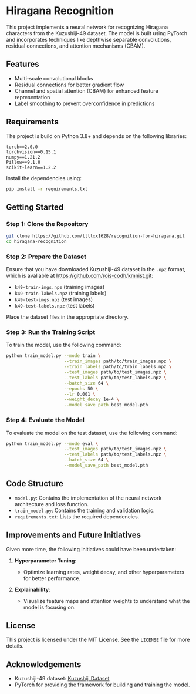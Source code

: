 # Hiragana Recognition

This project implements a neural network for recognizing Hiragana characters from the Kuzushiji-49 dataset. The model is built using PyTorch and incorporates techniques like depthwise separable convolutions, residual connections, and attention mechanisms (CBAM).

## Features
- Multi-scale convolutional blocks
- Residual connections for better gradient flow
- Channel and spatial attention (CBAM) for enhanced feature representation
- Label smoothing to prevent overconfidence in predictions

## Requirements
The project is build on Python 3.8+ and depends on the following libraries:

```plaintext
torch==2.0.0
torchvision==0.15.1
numpy==1.21.2
Pillow==9.1.0
scikit-learn==1.2.2
```

Install the dependencies using:
```bash
pip install -r requirements.txt
```

## Getting Started
### Step 1: Clone the Repository
```bash
git clone https://github.com/llllxx1628/recognition-for-hiragana.git
cd hiragana-recognition
```

### Step 2: Prepare the Dataset
Ensure that you have downloaded Kuzushiji-49 dataset in the `.npz` format, which is avaliable at https://github.com/rois-codh/kmnist.git:
- `k49-train-imgs.npz` (training images)
- `k49-train-labels.npz` (training labels)
- `k49-test-imgs.npz` (test images)
- `k49-test-labels.npz` (test labels)

Place the dataset files in the appropriate directory.

### Step 3: Run the Training Script
To train the model, use the following command:
```bash
python train_model.py --mode train \
                      --train_images path/to/train_images.npz \
                      --train_labels path/to/train_labels.npz \
                      --test_images path/to/test_images.npz \
                      --test_labels path/to/test_labels.npz \
                      --batch_size 64 \
                      --epochs 50 \
                      --lr 0.001 \
                      --weight_decay 1e-4 \
                      --model_save_path best_model.pth 
```

### Step 4: Evaluate the Model
To evaluate the model on the test dataset, use the following command:
```bash
python train_model.py --mode eval \
                      --test_images path/to/test_images.npz \
                      --test_labels path/to/test_labels.npz \
                      --batch_size 64 \
                      --model_save_path best_model.pth
```

## Code Structure
- `model.py`: Contains the implementation of the neural network architecture and loss function.
- `train_model.py`: Contains the training and validation logic.
- `requirements.txt`: Lists the required dependencies.

## Improvements and Future Initiatives
Given more time, the following initiatives could have been undertaken:
1. **Hyperparameter Tuning**:
   - Optimize learning rates, weight decay, and other hyperparameters for better performance.

2. **Explainability**:
   - Visualize feature maps and attention weights to understand what the model is focusing on.

## License
This project is licensed under the MIT License. See the `LICENSE` file for more details.

## Acknowledgements
- Kuzushiji-49 dataset: [Kuzushiji Dataset](https://github.com/rois-codh/kmnist)
- PyTorch for providing the framework for building and training the model.

